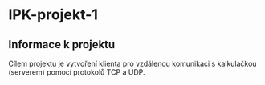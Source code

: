# IPK-projekt-1
## Informace k projektu
Cílem projektu je vytvoření klienta pro vzdálenou komunikaci s kalkulačkou (serverem) pomocí protokolů TCP a UDP.

